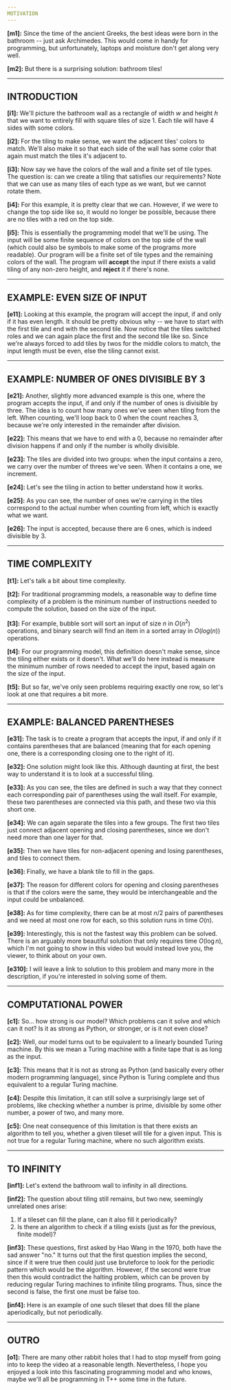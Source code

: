 ```yaml
---
MOTIVATION
---
```


**[m1]:** Since the time of the ancient Greeks, the best ideas were born in the bathroom -- just ask Archimedes. This would come in handy for programming, but unfortunately, laptops and moisture don't get along very well.

**[m2]:** But there is a surprising solution: bathroom tiles!

---
INTRODUCTION
---

**[i1]:** We'll picture the bathroom wall as a rectangle of width $w$ and height $h$ that we want to entirely fill with square tiles of size $1$. Each tile will have $4$ sides with some colors.

**[i2]:** For the tiling to make sense, we want the adjacent tiles' colors to match. We'll also make it so that each side of the wall has some color that again must match the tiles it's adjacent to.

**[i3]:** Now say we have the colors of the wall and a finite set of tile types. The question is: can we create a tiling that satisfies our requirements? Note that we can use as many tiles of each type as we want, but we cannot rotate them.

**[i4]:** For this example, it is pretty clear that we can. However, if we were to change the top side like so, it would no longer be possible, because there are no tiles with a red on the top side.

**[i5]:** This is essentially the programming model that we'll be using. The input will be some finite sequence of colors on the top side of the wall (which could also be symbols to make some of the programs more readable). Our program will be a finite set of tile types and the remaining colors of the wall. The program will **accept** the input if there exists a valid tiling of any non-zero height, and **reject** it if there's none.

---
EXAMPLE: EVEN SIZE OF INPUT
---

**[e11]:** Looking at this example, the program will accept the input, if and only if it has even length. It should be pretty obvious why -- we have to start with the first tile and end with the second tile. Now notice that the tiles switched roles and we can again place the first and the second tile like so. Since we're always forced to add tiles by twos for the middle colors to match, the input length must be even, else the tiling cannot exist.

---
EXAMPLE: NUMBER OF ONES DIVISIBLE BY 3
---

**[e21]:** Another, slightly more advanced example is this one, where the program accepts the input, if and only if the number of ones is divisible by three. The idea is to count how many ones we've seen when tiling from the left. When counting, we'll loop back to 0 when the count reaches 3, because we're only interested in the remainder after division.

**[e22]:** This means that we have to end with a 0, because no remainder after division happens if and only if the number is wholly divisible.

**[e23]:** The tiles are divided into two groups: when the input contains a zero, we carry over the number of threes we've seen. When it contains a one, we increment.

**[e24]:** Let's see the tiling in action to better understand how it works.

**[e25]:** As you can see, the number of ones we're carrying in the tiles correspond to the actual number when counting from left, which is exactly what we want.

**[e26]:** The input is accepted, because there are 6 ones, which is indeed divisible by 3.

---
TIME COMPLEXITY
---

**[t1]:** Let's talk a bit about time complexity.

**[t2]:** For traditional programming models, a reasonable way to define time complexity of a problem is the minimum number of instructions needed to compute the solution, based on the size of the input.

**[t3]:** For example, bubble sort will sort an input of size $n$ in $O(n^2)$ operations, and binary search will find an item in a sorted array in $O(log(n))$ operations.

**[t4]:** For our programming model, this definition doesn't make sense, since the tiling either exists or it doesn't. What we'll do here instead is measure the minimum number of rows needed to accept the input, based again on the size of the input.

**[t5]:** But so far, we've only seen problems requiring exactly one row, so let's look at one that requires a bit more.

---
EXAMPLE: BALANCED PARENTHESES
---

**[e31]:** The task is to create a program that accepts the input, if and only if it contains parentheses that are balanced (meaning that for each opening one, there is a corresponding closing one to the right of it).

**[e32]:** One solution might look like this. Although daunting at first, the best way to understand it is to look at a successful tiling.

**[e33]:** As you can see, the tiles are defined in such a way that they connect each corresponding pair of parentheses using the wall itself. For example, these two parentheses are connected via this path, and these two via this short one.

**[e34]:** We can again separate the tiles into a few groups. The first two tiles just connect adjacent opening and closing parentheses, since we don't need more than one layer for that.

**[e35]:** Then we have tiles for non-adjacent opening and losing parentheses, and tiles to connect them.

**[e36]:** Finally, we have a blank tile to fill in the gaps.

**[e37]:** The reason for different colors for opening and closing parentheses is that if the colors were the same, they would be interchangeable and the input could be unbalanced.

**[e38]:** As for time complexity, there can be at most $n/2$ pairs of parentheses and we need at most one row for each, so this solution runs in time $O(n)$.

**[e39]:** Interestingly, this is not the fastest way this problem can be solved. There is an arguably more beautiful solution that only requires time $O(\log n)$, which I'm not going to show in this video but would instead love you, the viewer, to think about on your own.

**[e310]:** I will leave a link to solution to this problem and many more in the description, if you're interested in solving some of them.

---
COMPUTATIONAL POWER
---

**[c1]:** So... how strong is our model? Which problems can it solve and which can it not? Is it as strong as Python, or stronger, or is it not even close?

**[c2]:** Well, our model turns out to be equivalent to a linearly bounded Turing machine. By this we mean a Turing machine with a finite tape that is as long as the input.

**[c3]:** This means that it is not as strong as Python (and basically every other modern programming language), since Python is Turing complete and thus equivalent to a regular Turing machine.

**[c4]:** Despite this limitation, it can still solve a surprisingly large set of problems, like checking whether a number is prime, divisible by some other number, a power of two, and many more.

**[c5]:** One neat consequence of this limitation is that there exists an algorithm to tell you, whether a given tileset will tile for a given input. This is not true for a regular Turing machine, where no such algorithm exists.

---
TO INFINITY
---

**[inf1]:** Let's extend the bathroom wall to infinity in all directions.

**[inf2]:** The question about tiling still remains, but two new, seemingly unrelated ones arise:

1. If a tileset can fill the plane, can it also fill it periodically?
2. Is there an algorithm to check if a tiling exists (just as for the previous, finite model)?

**[inf3]:** These questions, first asked by Hao Wang in the 1970, both have the sad answer "no." It turns out that the first question implies the second, since if it were true then could just use bruteforce to look for the periodic pattern which would be the algorithm. However, if the second were true then this would contradict the halting problem, which can be proven by reducing regular Turing machines to infinite tiling programs. Thus, since the second is false, the first one must be false too.

**[inf4]:** Here is an example of one such tileset that does fill the plane aperiodically, but not periodically.

---
OUTRO
---

**[o1]:** There are many other rabbit holes that I had to stop myself from going into to keep the video at a reasonable length. Nevertheless, I hope you enjoyed a look into this fascinating programming model and who knows, maybe we'll all be programming in T++ some time in the future.

